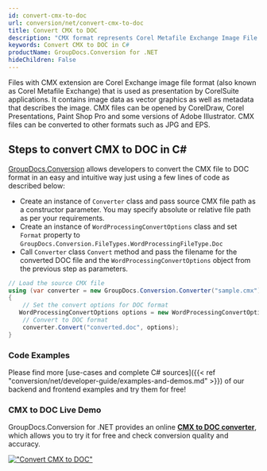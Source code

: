 ```yaml
---
id: convert-cmx-to-doc
url: conversion/net/convert-cmx-to-doc
title: Convert CMX to DOC
description: "CMX format represents Corel Metafile Exchange Image File with .cmx extension. Learn how to convert CMX to DOC file programmatically in C# language using GroupDocs.Conversion for .NET library."
keywords: Convert CMX to DOC in C#
productName: GroupDocs.Conversion for .NET
hideChildren: False
---
```


Files with CMX extension are Corel Exchange image file format (also known as Corel Metafile Exchange) that is used as presentation by CorelSuite applications. It contains image data as vector graphics as well as metadata that describes the image. CMX files can be opened by CorelDraw, Corel Presentations, Paint Shop Pro and some versions of Adobe Illustrator. CMX files can be converted to other formats such as JPG and EPS.

## Steps to convert CMX to DOC in C#

[GroupDocs.Conversion](https://products.groupdocs.com/conversion/net) allows developers to convert the CMX file to DOC format in an easy and intuitive way just using a few lines of code as described below:

* Create an instance of `Converter` class and pass source CMX file path as a constructor parameter. You may specify absolute or relative file path as per your requirements. 
* Create an instance of `WordProcessingConvertOptions` class and set `Format` property to `GroupDocs.Conversion.FileTypes.WordProcessingFileType.Doc`
* Call `Converter` class `Convert` method and pass the filename for the converted DOC file and the `WordProcessingConvertOptions` object from the previous step as parameters.

```csharp
// Load the source CMX file
using (var converter = new GroupDocs.Conversion.Converter("sample.cmx"))
{
    // Set the convert options for DOC format
   WordProcessingConvertOptions options = new WordProcessingConvertOptions { Format = GroupDocs.Conversion.FileTypes.WordProcessingFileType.Doc };
    // Convert to DOC format
    converter.Convert("converted.doc", options);
}
```

### Code Examples

Please find more [use-cases and complete C# sources]({{< ref "conversion/net/developer-guide/examples-and-demos.md" >}}) of our backend and frontend examples and try them for free!

### CMX to DOC Live Demo

GroupDocs.Conversion for .NET provides an online [**CMX to DOC converter**](https://products.groupdocs.app/conversion/cmx-to-doc), which allows you to try it for free and check conversion quality and accuracy.

[!["Convert CMX to DOC"](conversion/net/images/convert-to-doc/convert-cmx-to-doc.png)](https://products.groupdocs.app/conversion/cmx-to-doc)